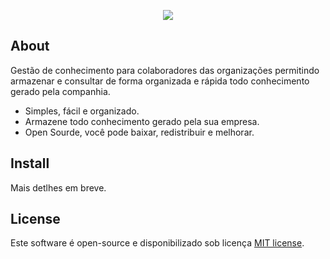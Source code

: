 <p align="center"><img src="https://i.imgur.com/cvYkQmE.png"></p>


## About

Gestão de conhecimento para colaboradores das organizações permitindo armazenar e consultar de forma organizada e rápida todo conhecimento gerado pela companhia. 

- Simples, fácil e organizado.
- Armazene todo conhecimento gerado pela sua empresa.
- Open Sourde, você pode baixar, redistribuir e melhorar.

## Install

Mais detlhes em breve.


## License

Este software é open-source e disponibilizado sob licença [MIT license](https://opensource.org/licenses/MIT).
